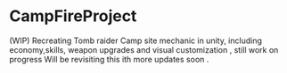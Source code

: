 # CampFireProject
(WIP) Recreating Tomb raider Camp site mechanic in unity, including economy,skills, weapon upgrades and visual customization , still work on progress
Will be revisiting this ith more updates soon .
